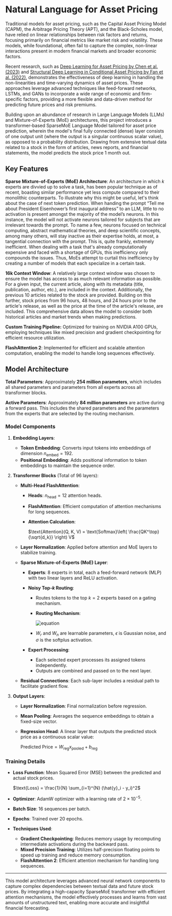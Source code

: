 # Natural Language for Asset Pricing

Traditional models for asset pricing, such as the Capital Asset Pricing Model (CAPM), the Arbitrage Pricing Theory (APT), and the Black-Scholes model, have relied on linear relationships between risk factors and returns, focusing primarily on financial metrics like market risk and volatility. These models, while foundational, often fail to capture the complex, non-linear interactions present in modern financial markets and broader economic factors.

Recent research, such as [Deep Learning for Asset Pricing by Chen et al. (2023)](https://arxiv.org/abs/1904.00745) and [Structural Deep Learning in Conditional Asset Pricing by Fan et al. (2022)](https://papers.ssrn.com/sol3/papers.cfm?abstract_id=4117882), demonstrates the effectiveness of deep learning in handling the non-linearities and time-varying dynamics of asset prices. These approaches leverage advanced techniques like feed-forward networks, LSTMs, and GANs to incorporate a wide range of economic and firm-specific factors, providing a more flexible and data-driven method for predicting future prices and risk premiums.

Building upon an abundance of research in Large Language Models (LLMs) and Mixture-of-Experts (MoE) architectures, this project introduces a transformer-based SparseMoE Language Model tailored for asset price prediction, wherein the model's final fully connected (dense) layer consists of one output unit (where the output is a singular continuous scalar value), as opposed to a probability distribution. Drawing from extensive textual data related to a stock in the form of articles, news reports, and financial statements, the model predicts the stock price 1 month out.

## Key Features

**Sparse Mixture-of-Experts (MoE) Architecture**: An architecture in which $k$ experts are divvied up to solve a task, has been popular technique as of recent, boasting similar performance yet less compute compared to their monolithic counterparts. To illustrate why this might be useful, let's think about the case of next token prediction. When handing the prompt “Tell me about President Eisenhower’s first inaugural address” to an LLM, little to no activation is present amongst the majority of the model’s neurons. In this instance, the model will not activate neurons tailored for subjects that are irrelevant towards the prompt. To name a few, neurons focused on technical computing, abstract mathematical theories, and deep scientific concepts, among many others, will stay inactive as their expertise holds, at most, a tangential connection with the prompt. This is, quite frankly, extremely inefficient. When dealing with a task that's already computationally expensive and faced with a shortage of GPUs, this inefficiency only compounds the issues. Thus, MoEs attempt to curtail this inefficiency by creating a number of models that each specialize in a certain task.

**16k Context Window**: A relatively large context window was chosen to ensure the model has access to as much relevant information as possible. For a given input, the current article, along with its metadata (title, publication, author, etc.), are included in the context. Additionally, the previous 10 articles related to the stock are provided. Building on this further, stock prices from 96 hours, 48 hours, and 24 hours prior to the article's release, as well as the price at the time of the article's release, are included. This comprehensive data allows the model to consider both historical articles and market trends when making predictions.

**Custom Training Pipeline:** Optimized for training on NVIDIA A100 GPUs, employing techniques like mixed precision and gradient checkpointing for efficient resource utilization.

**FlashAttention 2**: Implemented for efficient and scalable attention computation, enabling the model to handle long sequences effectively.

## Model Architecture

**Total Parameters**: Approximately **254 million parameters**, which includes all shared parameters and parameters from all experts across all transformer blocks.

**Active Parameters**: Approximately **84 million parameters** are active during a forward pass. This includes the shared parameters and the parameters from the experts that are selected by the routing mechanism.

### Model Components

1. **Embedding Layers**:
   - **Token Embedding**: Converts input tokens into embeddings of dimension $n_{\text{embed}} = 192$.
   - **Positional Embedding**: Adds positional information to token embeddings to maintain the sequence order.

2. **Transformer Blocks** (Total of 96 layers):
   - **Multi-Head FlashAttention**:
     - **Heads**: $n_{\text{head}} = 12$ attention heads.
     - **FlashAttention**: Efficient computation of attention mechanisms for long sequences.
     - **Attention Calculation**:

       $\text{Attention}(Q, K, V) = \text{Softmax}\left( \frac{QK^\top}{\sqrt{d_k}} \right) V$

   - **Layer Normalization**: Applied before attention and MoE layers to stabilize training.

   - **Sparse Mixture-of-Experts (MoE) Layer**:
     - **Experts**: 8 experts in total, each a feed-forward network (MLP) with two linear layers and ReLU activation.
     - **Noisy Top-$k$ Routing**:
       - Routes tokens to the top $k = 2$ experts based on a gating mechanism.
       - **Routing Mechanism**:

         ![equation](https://latex.codecogs.com/png.latex?Noisy%20Logits%20=%20W_r%20x%20+%20\epsilon%20\odot%20\sigma(W_n%20x),%20Top-k%20=%20\text{Indices%20of%20top%20}k%20\text{elements%20in%20Noisy%20Logits},%20Router%20Output%20=%20\text{Softmax}(\text{Sparse_Logits}))

       - $W_r$ and $W_n$ are learnable parameters, $\epsilon$ is Gaussian noise, and $\sigma$ is the softplus activation.

     - **Expert Processing**:
       - Each selected expert processes its assigned tokens independently.
       - Outputs are combined and passed on to the next layer.

   - **Residual Connections**: Each sub-layer includes a residual path to facilitate gradient flow.

3. **Output Layers**:
   - **Layer Normalization**: Final normalization before regression.
   - **Mean Pooling**: Averages the sequence embeddings to obtain a fixed-size vector.
   - **Regression Head**: A linear layer that outputs the predicted stock price as a continuous scalar value:

     $\text{Predicted Price} = W_{\text{reg}} x_{\text{pooled}} + b_{\text{reg}}$

### Training Details

- **Loss Function**: Mean Squared Error (MSE) between the predicted and actual stock prices.

  $\text{Loss} = \frac{1}{N} \sum_{i=1}^{N} (\hat{y}_i - y_i)^2$

- **Optimizer**: AdamW optimizer with a learning rate of $2 \times 10^{-5}$.

- **Batch Size**: 16 sequences per batch.

- **Epochs**: Trained over 20 epochs.

- **Techniques Used**:
  - **Gradient Checkpointing**: Reduces memory usage by recomputing intermediate activations during the backward pass.
  - **Mixed Precision Training**: Utilizes half-precision floating points to speed up training and reduce memory consumption.
  - **FlashAttention 2**: Efficient attention mechanism for handling long sequences.

---

This model architecture leverages advanced neural network components to capture complex dependencies between textual data and future stock prices. By integrating a high-capacity SparseMoE transformer with efficient attention mechanisms, the model effectively processes and learns from vast amounts of unstructured text, enabling more accurate and insightful financial forecasting.
